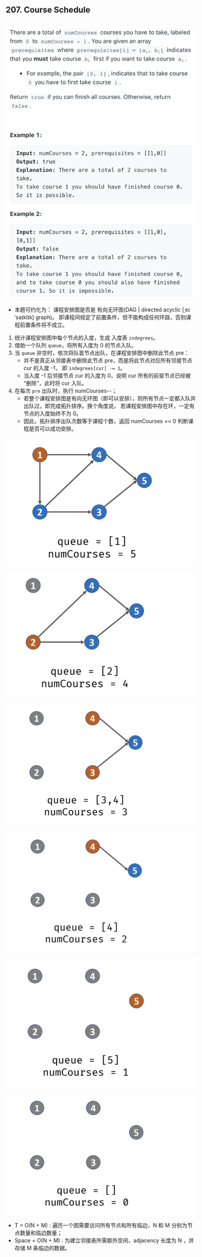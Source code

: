 ## 207. Course Schedule
![](img/2021-08-08-11-52-26.png)
---

- 本题可约化为： 课程安排图是否是 有向无环图(DAG | directed acyclic [ˌeɪˈsaɪklɪk] graph)。
  即课程间规定了前置条件，但不能构成任何环路，否则课程前置条件将不成立。

1. 统计课程安排图中每个节点的入度，生成 入度表 `indegrees`。
2. 借助一个队列 `queue`，将所有入度为 0 的节点入队。
3. 当 `queue` 非空时，依次将队首节点出队，在课程安排图中删除此节点 pre：
   - 并不是真正从邻接表中删除此节点 pre，而是将此节点对应所有邻接节点 cur 的入度 -1，
     即 `indegrees[cur] -= 1`。
   - 当入度 -1 后邻接节点 cur 的入度为 0，说明 cur 所有的前驱节点已经被 “删除”，此时将 cur 入队。
4. 在每次 `pre` 出队时，执行 numCourses--；
   - 若整个课程安排图是有向无环图（即可以安排），则所有节点一定都入队并出队过，即完成拓扑排序。换个角度说，
     若课程安排图中存在环，一定有节点的入度始终不为 0。
   - 因此，拓扑排序出队次数等于课程个数，返回 numCourses == 0 判断课程是否可以成功安排。

![](img/2021-08-08-11-52-51.png)

![](img/2021-08-08-11-53-53.png)

![](img/2021-08-08-13-01-15.png)

![](img/2021-08-08-13-01-45.png)

![](img/2021-08-08-13-01-56.png)

![](img/2021-08-08-13-03-11.png)

- T = O(N + M) :  遍历一个图需要访问所有节点和所有临边，N 和 M 分别为节点数量和临边数量；
- Space = O(N + M) : 为建立邻接表所需额外空间，adjacency 长度为 N ，并存储 M 条临边的数据。